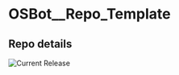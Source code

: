# OSBot__Repo_Template

## Repo details

![Current Release](https://img.shields.io/badge/release-v0.14.22-blue)
